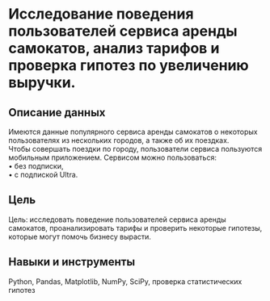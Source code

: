 # Исследование поведения пользователей сервиса аренды самокатов, анализ тарифов и проверка гипотез по увеличению выручки.

## Описание данных

Имеются данные популярного сервиса аренды самокатов о некоторых пользователях из нескольких городов, а также об их поездках.   
Чтобы совершать поездки по городу, пользователи сервиса пользуются мобильным приложением. Сервисом можно пользоваться:  
•	без подписки,   
•	с подпиской Ultra.  

## Цель 

Цель: исследовать поведение пользователей сервиса аренды самокатов, проанализировать тарифы и проверить некоторые гипотезы, которые могут помочь бизнесу вырасти.


## Навыки и инструменты

Python, 
Pandas, 
Matplotlib, 
NumPy, 
SciPy, 
проверка статистических гипотез
